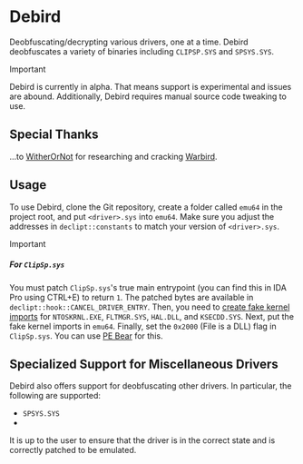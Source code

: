 # Debird
Deobfuscating/decrypting various drivers, one at a time.
Debird deobfuscates a variety of binaries including `CLIPSP.SYS` and `SPSYS.SYS`.
> [!IMPORTANT]
> Debird is currently in alpha. That means support is experimental and issues are abound.
> Additionally, Debird requires manual source code tweaking to use.

## Special Thanks
…to [WitherOrNot](https://github.com/WitherOrNot) for researching and cracking [Warbird](https://github.com/WitherOrNot/warbird-docs/tree/main).

## Usage
To use Debird, clone the Git repository, create a folder called `emu64` in the project root, and put `<driver>.sys` into `emu64`. Make sure you adjust the addresses in `declipt::constants` to match your version of `<driver>.sys`.

> [!IMPORTANT]
> ##### For `ClipSp.sys`
> You must patch `ClipSp.sys`'s true main entrypoint (you can find this in IDA Pro using CTRL+E) to return `1`. The patched bytes are available in `declipt::hook::CANCEL_DRIVER_ENTRY`. Then, you need to [create fake kernel imports](https://x64dbg.com/blog/2017/06/08/kernel-driver-unpacking.html#faking-the-kernel-imports) for `NTOSKRNL.EXE`, `FLTMGR.SYS`, `HAL.DLL`, and `KSECDD.SYS`. Next, put the fake kernel imports in `emu64`. Finally, set the `0x2000` (File is a DLL) flag in `ClipSp.sys`. You can use [PE Bear](https://github.com/hasherezade/pe-bear) for this.

## Specialized Support for Miscellaneous Drivers
Debird also offers support for deobfuscating other drivers. In particular, the following are supported:
- `SPSYS.SYS`
-
It is up to the user to ensure that the driver is in the correct state and is correctly patched to be emulated.
